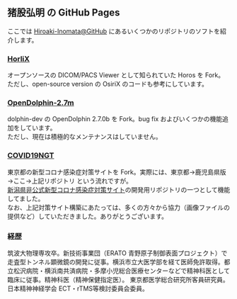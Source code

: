 ## 猪股弘明 の GitHub Pages

ここでは [Hiroaki-Inomata@GitHub](https://github.com/Hiroaki-Inomata/) にあるいくつかのリポジトリのソフトを紹介します。


### [HorliX](https://github.com/Hiroaki-Inomata/HorliX)
  
オープンソースの DICOM/PACS Viewer として知られていた Horos を Fork。ただし、open-source version の OsiriX のコードも参考にしています。
  

### [OpenDolphin-2.7m](https://github.com/Hiroaki-Inomata/OpenDolphin-2.7m)
  
dolphin-dev の OpenDolphin 2.7.0b を Fork。bug fix およびいくつかの機能追加をしています。  
ただし、現在は積極的なメンテナンスはしていません。  
  

### [COVID19NGT](https://github.com/Hiroaki-Inomata/COVID19NGT)
  
東京都の新型コロナ感染症対策サイトを Fork。実際には、東京都→鹿児島県版→ここ→上記リポジトリ という流れですが。  
[新潟県非公式新型コロナ感染症対策サイト](https://stopcovid19-niigata-unofficial.netlify.app/)の開発用リポジトリの一つとして機能してました。  
なお、上記対策サイト構築にあたっては、多くの方々から協力（画像ファイルの提供など）していただきました。ありがとうございます。
  

### 経歴
  
筑波大物理専攻卒。新技術事業団（ERATO 青野原子制御表面プロジェクト）で走査型トンネル顕微鏡の開発に従事。横浜市立大医学部を経て医師免許取得。都立松沢病院・横浜南共済病院・多摩小児総合医療センターなどで精神科医として臨床に従事。精神科医（精神保健指定医）。
東京都医学総合研究所客員研究員。
日本精神神経学会 ECT・rTMS等検討委員会委員。 
  
  